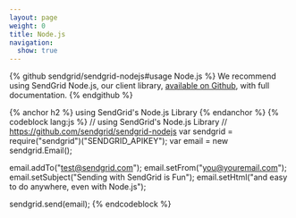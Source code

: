 ```yaml
---
layout: page
weight: 0
title: Node.js
navigation:
  show: true
---
```

{% github sendgrid/sendgrid-nodejs#usage Node.js %} We recommend using SendGrid Node.js, our client library, <a href="https://github.com/sendgrid/sendgrid-nodejs">available on Github</a>, with full documentation. {% endgithub %}

{% anchor h2 %} using SendGrid's Node.js Library {% endanchor %}
{% codeblock lang:js %}
// using SendGrid's Node.js Library
// https://github.com/sendgrid/sendgrid-nodejs
var sendgrid = require("sendgrid")("SENDGRID_APIKEY");
var email = new sendgrid.Email();
 
email.addTo("test@sendgrid.com");
email.setFrom("you@youremail.com");
email.setSubject("Sending with SendGrid is Fun");
email.setHtml("and easy to do anywhere, even with Node.js");
 
sendgrid.send(email);
{% endcodeblock %}
